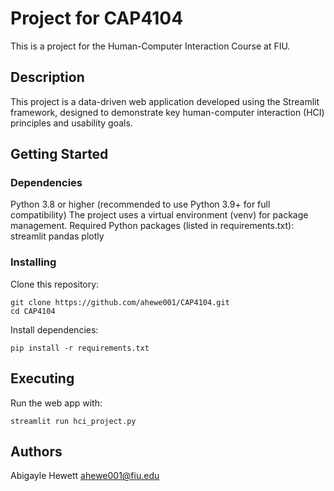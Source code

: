 # Project for CAP4104

This is a project for the Human-Computer Interaction Course at FIU.

## Description

This project is a data-driven web application developed using the Streamlit framework, designed to demonstrate key human-computer interaction (HCI) principles and usability goals.

## Getting Started

### Dependencies

Python 3.8 or higher (recommended to use Python 3.9+ for full compatibility)
The project uses a virtual environment (venv) for package management.
Required Python packages (listed in requirements.txt):
  streamlit
  pandas
  plotly

### Installing

Clone this repository:
```
git clone https://github.com/ahewe001/CAP4104.git
cd CAP4104
```

Install dependencies:
```
pip install -r requirements.txt
```
## Executing

Run the web app with:
```
streamlit run hci_project.py
```

## Authors
Abigayle Hewett
ahewe001@fiu.edu
